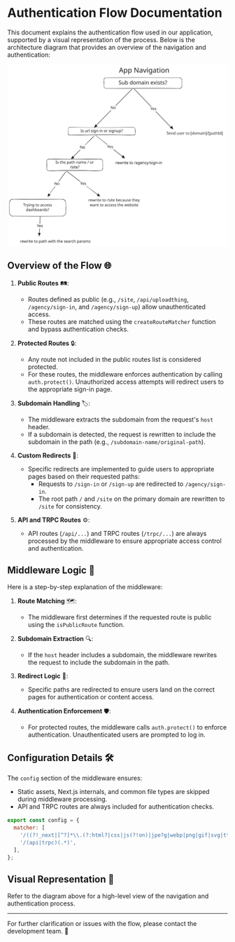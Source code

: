# Authentication Flow Documentation

This document explains the authentication flow used in our application, supported by a visual representation of the process. Below is the architecture diagram that provides an overview of the navigation and authentication:

![Authentication Flow Diagram](/public/architecture/app-navigation.svg)

## Overview of the Flow 🌐

1. **Public Routes** 🛤️:

   - Routes defined as public (e.g., `/site`, `/api/uploadthing`, `/agency/sign-in`, and `/agency/sign-up`) allow unauthenticated access.
   - These routes are matched using the `createRouteMatcher` function and bypass authentication checks.

2. **Protected Routes** 🔒:

   - Any route not included in the public routes list is considered protected.
   - For these routes, the middleware enforces authentication by calling `auth.protect()`. Unauthorized access attempts will redirect users to the appropriate sign-in page.

3. **Subdomain Handling** 🏷️:

   - The middleware extracts the subdomain from the request's `host` header.
   - If a subdomain is detected, the request is rewritten to include the subdomain in the path (e.g., `/subdomain-name/original-path`).

4. **Custom Redirects** 🔄:

   - Specific redirects are implemented to guide users to appropriate pages based on their requested paths:
     - Requests to `/sign-in` or `/sign-up` are redirected to `/agency/sign-in`.
     - The root path `/` and `/site` on the primary domain are rewritten to `/site` for consistency.

5. **API and TRPC Routes** ⚙️:
   - API routes (`/api/...`) and TRPC routes (`/trpc/...`) are always processed by the middleware to ensure appropriate access control and authentication.

## Middleware Logic 🧠

Here is a step-by-step explanation of the middleware:

1. **Route Matching** 🗺️:

   - The middleware first determines if the requested route is public using the `isPublicRoute` function.

2. **Subdomain Extraction** 🔍:

   - If the `host` header includes a subdomain, the middleware rewrites the request to include the subdomain in the path.

3. **Redirect Logic** 🚦:

   - Specific paths are redirected to ensure users land on the correct pages for authentication or content access.

4. **Authentication Enforcement** 🛡️:
   - For protected routes, the middleware calls `auth.protect()` to enforce authentication. Unauthenticated users are prompted to log in.

## Configuration Details 🛠️

The `config` section of the middleware ensures:

- Static assets, Next.js internals, and common file types are skipped during middleware processing.
- API and TRPC routes are always included for authentication checks.

```javascript
export const config = {
  matcher: [
    '/((?!_next|[^?]*\\.(?:html?|css|js(?!on)|jpe?g|webp|png|gif|svg|ttf|woff2?|ico|csv|docx?|xlsx?|zip|webmanifest)).*)',
    '/(api|trpc)(.*)',
  ],
};
```

## Visual Representation 🎨

Refer to the diagram above for a high-level view of the navigation and authentication process.

---

For further clarification or issues with the flow, please contact the development team. 💬
